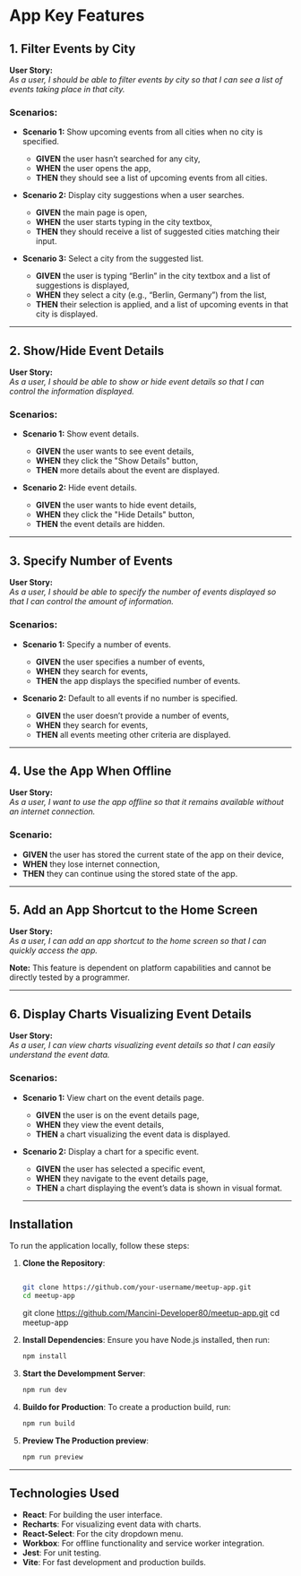# **App Key Features**

## **1. Filter Events by City**

**User Story:**  
_As a user, I should be able to filter events by city so that I can see a list of events taking place in that city._

### **Scenarios:**

- **Scenario 1:** Show upcoming events from all cities when no city is specified.

  - **GIVEN** the user hasn’t searched for any city,
  - **WHEN** the user opens the app,
  - **THEN** they should see a list of upcoming events from all cities.

- **Scenario 2:** Display city suggestions when a user searches.

  - **GIVEN** the main page is open,
  - **WHEN** the user starts typing in the city textbox,
  - **THEN** they should receive a list of suggested cities matching their input.

- **Scenario 3:** Select a city from the suggested list.
  - **GIVEN** the user is typing “Berlin” in the city textbox and a list of suggestions is displayed,
  - **WHEN** they select a city (e.g., “Berlin, Germany”) from the list,
  - **THEN** their selection is applied, and a list of upcoming events in that city is displayed.

---

## **2. Show/Hide Event Details**

**User Story:**  
_As a user, I should be able to show or hide event details so that I can control the information displayed._

### **Scenarios:**

- **Scenario 1:** Show event details.

  - **GIVEN** the user wants to see event details,
  - **WHEN** they click the "Show Details" button,
  - **THEN** more details about the event are displayed.

- **Scenario 2:** Hide event details.
  - **GIVEN** the user wants to hide event details,
  - **WHEN** they click the "Hide Details" button,
  - **THEN** the event details are hidden.

---

## **3. Specify Number of Events**

**User Story:**  
_As a user, I should be able to specify the number of events displayed so that I can control the amount of information._

### **Scenarios:**

- **Scenario 1:** Specify a number of events.

  - **GIVEN** the user specifies a number of events,
  - **WHEN** they search for events,
  - **THEN** the app displays the specified number of events.

- **Scenario 2:** Default to all events if no number is specified.
  - **GIVEN** the user doesn’t provide a number of events,
  - **WHEN** they search for events,
  - **THEN** all events meeting other criteria are displayed.

---

## **4. Use the App When Offline**

**User Story:**  
_As a user, I want to use the app offline so that it remains available without an internet connection._

### **Scenario:**

- **GIVEN** the user has stored the current state of the app on their device,
- **WHEN** they lose internet connection,
- **THEN** they can continue using the stored state of the app.

---

## **5. Add an App Shortcut to the Home Screen**

**User Story:**  
_As a user, I can add an app shortcut to the home screen so that I can quickly access the app._

**Note:** This feature is dependent on platform capabilities and cannot be directly tested by a programmer.

---

## **6. Display Charts Visualizing Event Details**

**User Story:**  
_As a user, I can view charts visualizing event details so that I can easily understand the event data._

### **Scenarios:**

- **Scenario 1:** View chart on the event details page.

  - **GIVEN** the user is on the event details page,
  - **WHEN** they view the event details,
  - **THEN** a chart visualizing the event data is displayed.

- **Scenario 2:** Display a chart for a specific event.

  - **GIVEN** the user has selected a specific event,
  - **WHEN** they navigate to the event details page,
  - **THEN** a chart displaying the event’s data is shown in visual format.

  ***


## **Installation**

To run the application locally, follow these steps:

1. **Clone the Repository**:
   ```bash

   git clone https://github.com/your-username/meetup-app.git
   cd meetup-app
   ```

   git clone https://github.com/Mancini-Developer80/meetup-app.git
   cd meetup-app
2. **Install Dependencies**: Ensure you have Node.js installed, then run:
    ```bash
    npm install
3. **Start the Develompment Server**:
    ```bash
    npm run dev
4. **Buildo for Production**: To create a production build, run:
    ```bash
    npm run build
5. **Preview The Production preview**:
    ```bash
    npm run preview
---

## **Technologies Used**

- **React**: For building the user interface.
- **Recharts**: For visualizing event data with charts.
- **React-Select**: For the city dropdown menu.
- **Workbox**: For offline functionality and service worker integration.
- **Jest**: For unit testing.
- **Vite**: For fast development and production builds.



 

  




   

